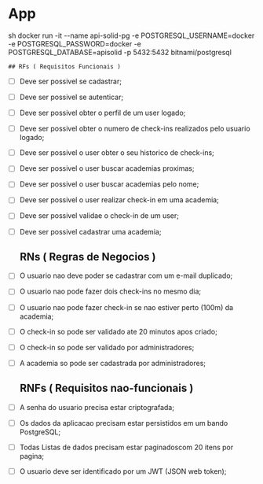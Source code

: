 # App

sh
docker run -it --name api-solid-pg -e POSTGRESQL_USERNAME=docker -e POSTGRESQL_PASSWORD=docker -e POSTGRESQL_DATABASE=apisolid -p 5432:5432 bitnami/postgresql

	## RFs ( Requisitos Funcionais )

- [ ] Deve ser possivel se cadastrar;
- [ ] Deve ser possivel se autenticar;
- [ ] Deve ser possivel obter o perfil de um user logado;
- [ ] Deve ser possivel obter o numero de check-ins realizados pelo usuario logado;
- [ ] Deve ser possivel o user obter o seu historico de check-ins;
- [ ] Deve ser possivel o user buscar academias proximas;
- [ ] Deve ser possivel o user buscar academias pelo nome;
- [ ] Deve ser possivel o user realizar check-in em uma academia;
- [ ] Deve ser possivel validae o check-in de um user;
- [ ] Deve ser possivel cadastrar uma academia;


  ## RNs ( Regras de Negocios )

- [ ] O usuario nao deve poder se cadastrar com um e-mail duplicado;
- [ ] O usuario nao pode fazer dois check-ins no mesmo dia;
- [ ] O usuario nao pode fazer check-in se nao estiver perto (100m) da academia;
- [ ] O check-in so pode ser validado ate 20 minutos apos criado;
- [ ] O check-in so pode ser validado por administradores;
- [ ] A academia so pode ser cadastrada por administradores;



  ## RNFs ( Requisitos nao-funcionais )


- [ ] A senha do usuario precisa estar criptografada;
- [ ] Os dados da aplicacao precisam estar persistidos em um bando PostgreSQL;
- [ ] Todas Listas de dados precisam estar paginadoscom 20 itens por pagina;
- [ ] O usuario deve ser identificado por um JWT (JSON web token);